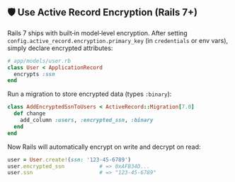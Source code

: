 ## 🛡️ Use Active Record Encryption (Rails 7+)

Rails 7 ships with built‑in model‐level encryption. After setting `config.active_record.encryption.primary_key` (in `credentials` or env vars), simply declare encrypted attributes:

```ruby
# app/models/user.rb
class User < ApplicationRecord
  encrypts :ssn
end
```

Run a migration to store encrypted data (types `:binary`):

```ruby
class AddEncryptedSsnToUsers < ActiveRecord::Migration[7.0]
  def change
    add_column :users, :encrypted_ssn, :binary
  end
end
```

Now Rails will automatically encrypt on write and decrypt on read:

```ruby
user = User.create!(ssn: '123-45-6789')
user.encrypted_ssn           # => 0xAFB34D...
user.ssn                     # => "123-45-6789"
```